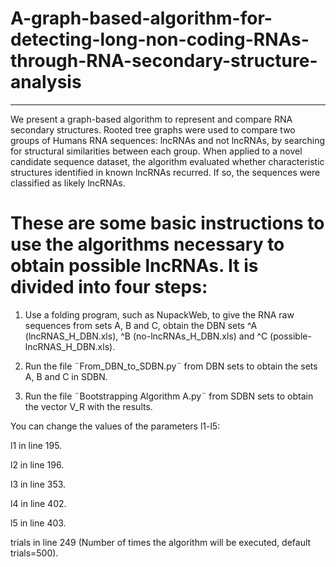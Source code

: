 # A-graph-based-algorithm-for-detecting-long-non-coding-RNAs-through-RNA-secondary-structure-analysis
______________________________________________________________________________

We present a graph-based algorithm to represent and  compare RNA secondary structures. Rooted tree graphs were used to compare two groups of Humans RNA sequences: lncRNAs and not lncRNAs, by searching for structural similarities between each group. When applied to a novel candidate sequence dataset, the algorithm evaluated whether characteristic structures identified in known lncRNAs recurred. If so, the sequences were classified as likely lncRNAs.

# These are some basic instructions to use the algorithms necessary to obtain possible lncRNAs. It is divided into four steps:

1. Use a folding program, such as NupackWeb, to give the RNA raw sequences from sets A, B and C, obtain the DBN sets ^A (lncRNAS_H_DBN.xls), ^B (no-lncRNAs_H_DBN.xls) and ^C (possible-lncRNAS_H_DBN.xls).

2. Run the file ¨From_DBN_to_SDBN.py¨ from DBN sets to obtain the sets A, B and C in SDBN.

3. Run the file ¨Bootstrapping Algorithm A.py¨ from SDBN sets to obtain the vector V_R with the results.

You can change the values of the parameters l1-l5:

l1          in line 195.
 
l2          in line 196.

l3          in line 353.

l4          in line 402.

l5          in line 403.

trials     in line 249 (Number of times the algorithm will be executed, default trials=500).
